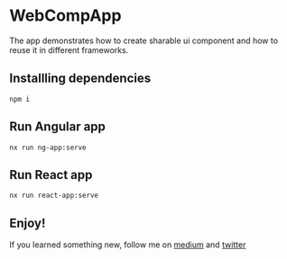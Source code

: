 

# WebCompApp

The app demonstrates how to create sharable ui component and how to reuse it in different frameworks. 

## Installling dependencies

`npm i`

## Run Angular app

`nx run ng-app:serve`

## Run React app

`nx run react-app:serve`

## Enjoy!

If you learned something new, follow me on [medium](https://medium.com/@easy-web) and [twitter](https://twitter.com/EasyWebOrg)

 